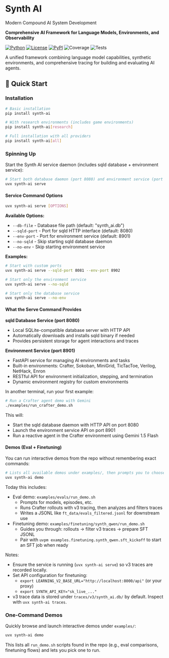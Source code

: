 # Synth AI

Modern Compound AI System Development

**Comprehensive AI Framework for Language Models, Environments, and Observability**

[![Python](https://img.shields.io/badge/python-3.11+-blue)](https://www.python.org/)
[![License](https://img.shields.io/badge/license-MIT-green)](LICENSE)
[![PyPI](https://img.shields.io/badge/PyPI-0.2.1.dev0-orange)](https://pypi.org/project/synth-ai/)
![Coverage](https://img.shields.io/badge/coverage-0.0%25-red)
![Tests](https://img.shields.io/badge/tests-17%2F17%20passing-brightgreen)

A unified framework combining language model capabilities, synthetic environments, and comprehensive tracing for building and evaluating AI agents.

## 🚀 Quick Start

### Installation

```bash
# Basic installation
pip install synth-ai

# With research environments (includes game environments)
pip install synth-ai[research]

# Full installation with all providers
pip install synth-ai[all]
```

### Spinning Up

Start the Synth AI service daemon (includes sqld database + environment service):

```bash
# Start both database daemon (port 8080) and environment service (port 8901)
uvx synth-ai serve
```

#### Service Command Options

```bash
uvx synth-ai serve [OPTIONS]
```

**Available Options:**
- `--db-file` - Database file path (default: "synth_ai.db")
- `--sqld-port` - Port for sqld HTTP interface (default: 8080)  
- `--env-port` - Port for environment service (default: 8901)
- `--no-sqld` - Skip starting sqld database daemon
- `--no-env` - Skip starting environment service

**Examples:**
```bash
# Start with custom ports
uvx synth-ai serve --sqld-port 8081 --env-port 8902

# Start only the environment service
uvx synth-ai serve --no-sqld

# Start only the database service
uvx synth-ai serve --no-env
```

#### What the Serve Command Provides

**sqld Database Service (port 8080)**
- Local SQLite-compatible database server with HTTP API
- Automatically downloads and installs sqld binary if needed
- Provides persistent storage for agent interactions and traces

**Environment Service (port 8901)**
- FastAPI service for managing AI environments and tasks
- Built-in environments: Crafter, Sokoban, MiniGrid, TicTacToe, Verilog, NetHack, Enron
- RESTful API for environment initialization, stepping, and termination
- Dynamic environment registry for custom environments

In another terminal, run your first example:

```bash
# Run a Crafter agent demo with Gemini
./examples/run_crafter_demo.sh
```

This will:
- Start the sqld database daemon with HTTP API on port 8080
- Launch the environment service API on port 8901  
- Run a reactive agent in the Crafter environment using Gemini 1.5 Flash

#### Demos (Eval + Finetuning)

You can run interactive demos from the repo without remembering exact commands:

```bash
# Lists all available demos under examples/, then prompts you to choose
uvx synth-ai demo
```

Today this includes:
- Eval demo: `examples/evals/run_demo.sh`
  - Prompts for models, episodes, etc.
  - Runs Crafter rollouts with v3 tracing, then analyzes and filters traces
  - Writes a JSONL like `ft_data/evals_filtered.jsonl` for downstream use
- Finetuning demo: `examples/finetuning/synth_qwen/run_demo.sh`
  - Guides you through: rollouts → filter v3 traces → prepare SFT JSONL
  - Pair with `uvpm examples.finetuning.synth_qwen.sft_kickoff` to start an SFT job when ready

Notes:
- Ensure the service is running (`uvx synth-ai serve`) so v3 traces are recorded locally.
- Set API configuration for finetuning:
  - `export LEARNING_V2_BASE_URL="http://localhost:8000/api"` (or your proxy)
  - `export SYNTH_API_KEY="sk_live_..."`
- v3 trace data is stored under `traces/v3/synth_ai.db/` by default. Inspect with `uvx synth-ai traces`.

### One-Command Demos

Quickly browse and launch interactive demos under `examples/`:

```bash
uvx synth-ai demo
```

This lists all `run_demo.sh` scripts found in the repo (e.g., eval comparisons, finetuning flows) and lets you pick one to run.
